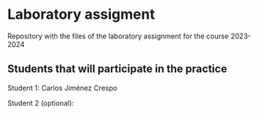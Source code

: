 # Laboratory assigment

Repository with the files of the laboratory assignment for the course 2023-2024

## Students that will participate in the practice

Student 1: Carlos Jiménez Crespo

Student 2 (optional):
